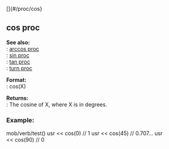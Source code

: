 []{#/proc/cos}    
## cos proc    
**See also:**    
:   [arccos proc](/ref/proc/arccos.md)    
:   [sin proc](/ref/proc/sin.md)    
:   [tan proc](/ref/proc/tan.md)    
:   [turn proc](/ref/proc/turn.md)    
<!-- -->    
**Format:**    
:   cos(X)    
<!-- -->    
**Returns:**    
:   The cosine of X, where X is in degrees.    
### Example:    
mob/verb/test() usr \<\< cos(0) // 1 usr \<\< cos(45) // 0.707\... usr    
\<\< cos(90) // 0  